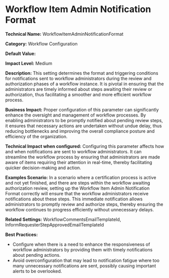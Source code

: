 # Workflow Item Admin Notification Format

**Technical Name:** WorkflowItemAdminNotificationFormat

**Category:** Workflow Configuration

**Default Value:**

**Impact Level:** Medium

**Description:** This setting determines the format and triggering conditions for notifications sent to workflow administrators during the review and authorization phases of a workflow instance. It is pivotal in ensuring that the administrators are timely informed about steps awaiting their review or authorization, thus facilitating a smoother and more efficient workflow process.

**Business Impact:** Proper configuration of this parameter can significantly enhance the oversight and management of workflow processes. By enabling administrators to be promptly notified about pending review steps, it ensures that necessary actions are undertaken without undue delay, thus reducing bottlenecks and improving the overall compliance posture and efficiency of the organization.

**Technical Impact when configured:** Configuring this parameter affects how and when notifications are sent to workflow administrators. It can streamline the workflow process by ensuring that administrators are made aware of items requiring their attention in real-time, thereby facilitating quicker decision-making and action.

**Examples Scenario:** In a scenario where a certification process is active and not yet finished, and there are steps within the workflow awaiting authorization review, setting up the Workflow Item Admin Notification Format correctly will ensure that the workflow administrators receive notifications about these steps. This immediate notification allows administrators to promptly review and authorize steps, thereby ensuring the workflow continues to progress efficiently without unnecessary delays.

**Related Settings:** WorkflowCommentsEmailTemplateId, InformRequesterStepApprovedEmailTemplateId

**Best Practices:** 
- Configure when there is a need to enhance the responsiveness of workflow administrators by providing them with timely notifications about pending actions.
- Avoid overconfiguration that may lead to notification fatigue where too many unnecessary notifications are sent, possibly causing important alerts to be overlooked.